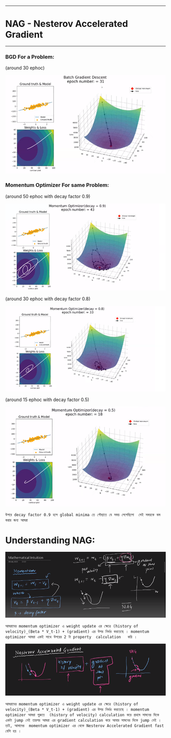 

---

# NAG -  Nesterov Accelerated Gradient 

---

### BGD For a Problem:

(around 30 ephoc)

![Alt text](image-199.png)


### Momentum Optimizer For same Problem:

(around 50 ephoc with decay factor 0.9)

![Alt text](image-200.png)

(around 30 ephoc with decay factor 0.8)

![Alt text](image-201.png)

(around 15 ephoc with decay factor 0.5)

![Alt text](image-202.png)

`উপরে decay factor 0.9 হলে global minima তে পৌছাতে যে সময় লেগেছিলো  সেই সময়কে কম করার জন্য আমরা `

# Understanding NAG:

![Alt text](image-204.png)

`আমরাদের momentum optimizer এ weight update এর ক্ষেত্রে (history of velocity)_(Beta * V_t-1) + (gradient) এর উপর নির্ভর করতেছে । momentum optimizer আমরা একই সাথে উপরের 2 টা property  calculation   করি । `

![Alt text](image-203.png)

`আমরাদের momentum optimizer এ weight update এর ক্ষেত্রে (history of velocity)_(Beta * V_t-1) + (gradient) এর উপর নির্ভর করতেছে । momentum optimizer আমরা শুরুতে  (history of velocity) calculation করে প্রথমে সামনের দিকে একটা jump নেই তারপর আমরা এর gradient calculation করে আবার সামনের দিকে jump নেই । তাই, আমাদের  momentum optimizer এর থেকে Nesterov Accelerated Gradient fast বেশি হয় । `



